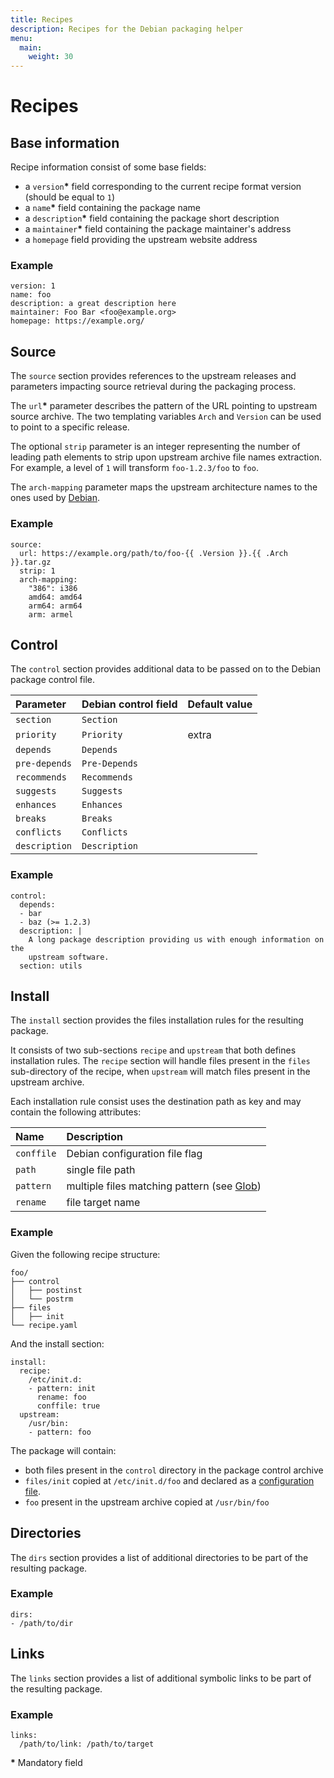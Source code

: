 ```yaml
---
title: Recipes
description: Recipes for the Debian packaging helper
menu:
  main:
    weight: 30
---
```


# Recipes

## Base information

Recipe information consist of some base fields:

 * a `version`__*__ field corresponding to the current recipe format version (should be equal to `1`)
 * a `name`__*__ field containing the package name
 * a `description`__*__ field containing the package short description
 * a `maintainer`__*__ field containing the package maintainer's address
 * a `homepage` field providing the upstream website address

### Example

    version: 1
    name: foo
    description: a great description here
    maintainer: Foo Bar <foo@example.org>
    homepage: https://example.org/

## Source

The `source` section provides references to the upstream releases and parameters impacting source retrieval during the
packaging process.

The `url`__*__ parameter describes the pattern of the URL pointing to upstream source archive. The two
templating variables `Arch` and `Version` can be used to point to a specific release.

The optional `strip` parameter is an integer representing the number of leading path elements to strip upon upstream
archive file names extraction. For example, a level of `1` will transform `foo-1.2.3/foo` to `foo`.

The `arch-mapping` parameter maps the upstream architecture names to the ones used by [Debian][debian-archs].

### Example

    source:
      url: https://example.org/path/to/foo-{{ .Version }}.{{ .Arch }}.tar.gz
      strip: 1
      arch-mapping:
        "386": i386
        amd64: amd64
        arm64: arm64
        arm: armel

## Control

The `control` section provides additional data to be passed on to the Debian package control file.

| Parameter     | Debian control field | Default value |
|:--------------|:---------------------|:--------------|
| `section`     | `Section`            |               |
| `priority`    | `Priority`           | extra         |
| `depends`     | `Depends`            |               |
| `pre-depends` | `Pre-Depends`        |               |
| `recommends`  | `Recommends`         |               |
| `suggests`    | `Suggests`           |               |
| `enhances`    | `Enhances`           |               |
| `breaks`      | `Breaks`             |               |
| `conflicts`   | `Conflicts`          |               |
| `description` | `Description`        |               |

### Example

    control:
      depends:
      - bar
      - baz (>= 1.2.3)
      description: |
        A long package description providing us with enough information on the
        upstream software.
      section: utils

## Install

The `install` section provides the files installation rules for the resulting package.

It consists of two sub-sections `recipe` and `upstream` that both defines installation rules. The `recipe` section will
handle files present in the `files` sub-directory of the recipe, when `upstream` will match files present in the
upstream archive.

Each installation rule consist uses the destination path as key and may contain the following attributes:

| Name       | Description                                               |
|:-----------|:----------------------------------------------------------|
| `conffile` | Debian configuration file flag                            |
| `path`     | single file path                                          |
| `pattern`  | multiple files matching pattern (see [Glob][golang-glob]) |
| `rename`   | file target name                                          |

### Example

Given the following recipe structure:

    foo/
    ├── control
    │   ├── postinst
    │   └── postrm
    ├── files
    │   ├── init
    └── recipe.yaml

And the install section:

    install:
      recipe:
        /etc/init.d:
        - pattern: init
          rename: foo
          conffile: true
      upstream:
        /usr/bin:
        - pattern: foo

The package will contain:

 * both files present in the `control` directory in the package control archive
 * `files/init` copied at `/etc/init.d/foo` and declared as a [configuration file][debian-conffiles].
 * `foo` present in the upstream archive copied at `/usr/bin/foo`

## Directories

The `dirs` section provides a list of additional directories to be part of the resulting package.

### Example

    dirs:
    - /path/to/dir


## Links

The `links` section provides a list of additional symbolic links to be part of the resulting package.

### Example

    links:
      /path/to/link: /path/to/target


<p class="legend"><strong>*</strong> Mandatory field</p>


[debian-archs]: https://wiki.debian.org/SupportedArchitectures
[debian-conffiles]: https://www.debian.org/doc/manuals/maint-guide/dother.en.html#conffiles
[golang-glob]: https://golang.org/pkg/path/#Match
